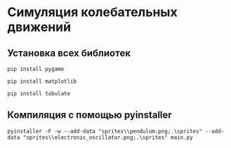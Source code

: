 # Симуляция колебательных движений

## Установка всех библиотек
`pip install pygame`

`pip install matplotlib`

`pip install tabulate`

## Компиляция с помощью pyinstaller
`pyinstaller -F -w --add-data "sprites\\pendulum.png;.\sprites" --add-data "sprites\\electronic_oscillator.png;.\sprites" main.py`
